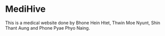 # MediHive
This is a medical website done by Bhone Hein Htet, Thwin Moe Nyunt, Shin Thant Aung and Phone Pyae Phyo Naing. 
